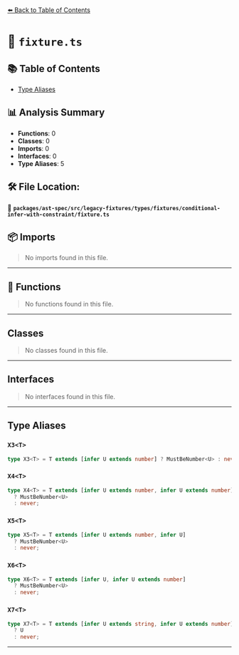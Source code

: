 [⬅️ Back to Table of Contents](../../../../../../../index.md)

# 📄 `fixture.ts`

## 📚 Table of Contents

- [Type Aliases](#type-aliases)

## 📊 Analysis Summary

- **Functions**: 0
- **Classes**: 0
- **Imports**: 0
- **Interfaces**: 0
- **Type Aliases**: 5

## 🛠️ File Location:
📂 **`packages/ast-spec/src/legacy-fixtures/types/fixtures/conditional-infer-with-constraint/fixture.ts`**

## 📦 Imports

> No imports found in this file.


---

## 🔧 Functions

> No functions found in this file.


---

## Classes

> No classes found in this file.


---

## Interfaces

> No interfaces found in this file.


---

## Type Aliases

### `X3<T>`

```ts
type X3<T> = T extends [infer U extends number] ? MustBeNumber<U> : never;
```

### `X4<T>`

```ts
type X4<T> = T extends [infer U extends number, infer U extends number]
  ? MustBeNumber<U>
  : never;
```

### `X5<T>`

```ts
type X5<T> = T extends [infer U extends number, infer U]
  ? MustBeNumber<U>
  : never;
```

### `X6<T>`

```ts
type X6<T> = T extends [infer U, infer U extends number]
  ? MustBeNumber<U>
  : never;
```

### `X7<T>`

```ts
type X7<T> = T extends [infer U extends string, infer U extends number]
  ? U
  : never;
```


---